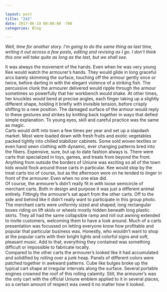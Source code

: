 ```yaml
---

layout: post  
title: "242"  
date: 2017-06-19 00:00:00 -700  
categories: Blog

---
```


_Well, time for another story. I'm going to do the same thing as last time, writing it out across a few posts, editing and revising as I go. I don't think this one will take quite as long as the last, but we shall see._   
  
It was always the movement of the hands. Even when he was very young Kee would watch the armourer’s hands. They would glide in long graceful arcs barely skimming the surface, touching off the armour gently once or twice, before darting in with the elegant violence of a striking fish. The percussive clunk the armourer delivered would ripple through the armour sometimes so powerfully that her workbench would shake. At other times, her knuckles would bend at precise angles, each finger taking up a slightly different shape, holding it briefly with invisible tension, before crisply shifting to a new position. The damaged surface of the armour would reply to these gestures and strikes by knitting back together in ways that defied simple explanation. To young eyes, skill and careful practice was the same as magic.  
Carts would drift into town a few times per year and set up a slapdash market. Most were loaded down with fresh fruits and exotic vegetables packed tightly into chilled stabilizer cabinets. Some sold woven textiles or even hand sewn clothing with dynamic, ever changing patterns bred into the fibers. Expensive, sure, but up to date fashion always is. There were carts that specialized in toys, games, and treats from beyond the front. Anything from outside the borders of Uniune was exciting so all of the town kids would flock around those carts in particular. Kee would stop by the treat carts too of course, but as the afternoon wore on he tended to linger in front of the armourer. Even when no one else did.  
Of course, the armourer’s didn’t really fit in with loose semicircle of merchant carts. Both in design and purpose it was just a different animal entirely. Fittingly the armourer’s sat apart from the other carts. Off to the side and behind like it didn’t really want to participate in this group photo.   
The merchant carts were uniformly sized and shaped; long rectangular boxes riding on lift skids or wheels mostly hidden beneath long plastic skirts. They all had the same collapsible ramp and roll out awning extended to invite customers, welcoming them to have a look around. Much of a carts presentation was focussed on letting everyone know how profitable and popular that particular business was. Honestly, who wouldn’t want to shop at the popular carts with their bright lights and colorful signs and soft, pleasant music. Add to that, everything they contained was something difficult or impossible to fabricate locally.  
Compared to the other carts the armourer’s looked like it had accumulated and solidified by rolling over a junk heap. Panels of different colors were patched together in awkward patterns. Cube like bulges broke up the typical cart shape at irregular intervals along the surface. Several portable engines crowned the roof of this rolling calamity. Still, the armourer’s was the only cart with the official Uniune emblem applied to it in several places, so a certain amount of respect was owed it no matter how it looked.   
   
  
